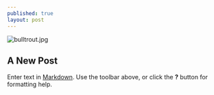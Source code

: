 ```yaml
---
published: true
layout: post
---
```



![bulltrout.jpg]({{site.baseurl}}/images/bulltrout.jpg)

## A New Post

Enter text in [Markdown](http://daringfireball.net/projects/markdown/). Use the toolbar above, or click the **?** button for formatting help.
